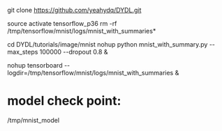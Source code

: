 git clone https://github.com/yeahydq/DYDL.git

source activate tensorflow_p36
rm -rf /tmp/tensorflow/mnist/logs/mnist_with_summaries*

cd DYDL/tutorials/image/mnist
nohup python mnist_with_summary.py --max_steps 100000 --dropout 0.8 &

nohup tensorboard --logdir=/tmp/tensorflow/mnist/logs/mnist_with_summaries &

# model check point:
/tmp/mnist_model
